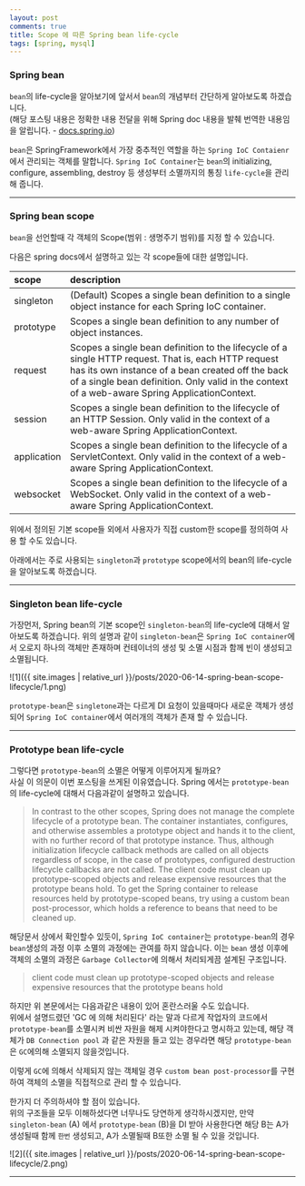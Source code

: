```yaml
---
layout: post
comments: true
title: Scope 에 따른 Spring bean life-cycle
tags: [spring, mysql]
---
```


### Spring bean

`bean`의 life-cycle을 알아보기에 앞서서 `bean`의 개념부터 간단하게 알아보도록 하겠습니다.  
(해당 포스팅 내용은 정확한 내용 전달을 위해 Spring doc 내용을 발췌 번역한 내용임을 알립니다. - [docs.spring.io](https://docs.spring.io/spring/docs/current/spring-framework-reference/core.html#beans))

`bean`은 SpringFramework에서 가장 중추적인 역할을 하는 `Spring IoC Contaienr`에서 관리되는 객체를 말합니다. `Spring IoC Container`는 `bean`의 initializing, configure, assembling, destroy 등 생성부터 소멸까지의 통칭 `life-cycle`을 관리해 줍니다.

---

### Spring bean scope

`bean`을 선언할때 각 객체의 Scope(범위 : 생명주기 범위)를 지정 할 수 있습니다.

다음은 spring docs에서 설명하고 있는 각 scope들에 대한 설명입니다.

|scope|description|
|:--|:--|
|singleton|(Default) Scopes a single bean definition to a single object instance for each Spring IoC container.
|prototype|Scopes a single bean definition to any number of object instances.|
|request|Scopes a single bean definition to the lifecycle of a single HTTP request. That is, each HTTP request has its own instance of a bean created off the back of a single bean definition. Only valid in the context of a web-aware Spring ApplicationContext.|
|session|Scopes a single bean definition to the lifecycle of an HTTP Session. Only valid in the context of a web-aware Spring ApplicationContext.|
|application|Scopes a single bean definition to the lifecycle of a ServletContext. Only valid in the context of a web-aware Spring ApplicationContext.|
|websocket|Scopes a single bean definition to the lifecycle of a WebSocket. Only valid in the context of a web-aware Spring ApplicationContext.|

위에서 정의된 기본 scope들 외에서 사용자가 직접 custom한 scope를 정의하여 사용 할 수도 있습니다.  

아래에서는 주로 사용되는 `singleton`과 `prototype` scope에서의 bean의 life-cycle을 알아보도록 하겠습니다.


---

### Singleton bean life-cycle

가장먼저, Spring bean의 기본 scope인 `singleton-bean`의 life-cycle에 대해서 알아보도록 하겠습니다. 위의 설명과 같이 `singleton-bean`은 `Spring IoC container`에서 오로지 하나의 객체만 존재하며 컨테이너의 생성 및 소멸 시점과 함께 빈이 생성되고 소멸됩니다.  


![1]({{ site.images | relative_url }}/posts/2020-06-14-spring-bean-scope-lifecycle/1.png)  


`prototype-bean`은 `singletone`과는 다르게 DI 요청이 있을때마다 새로운 객체가 생성되어 `Spring IoC container`에서 여러개의 객체가 존재 할 수 있습니다.  

---

### Prototype bean life-cycle

그렇다면 `prototype-bean`의 소멸은 어떻게 이루어지게 될까요?  
사실 이 의문이 이번 포스팅을 쓰게된 이유였습니다. Spring 에서는  `prototype-bean`의 life-cycle에 대해서 다음과같이 설명하고 있습니다.

>  In contrast to the other scopes, Spring does not manage the complete lifecycle of a prototype bean. The container instantiates, configures, and otherwise assembles a prototype object and hands it to the client, with no further record of that prototype instance. Thus, although initialization lifecycle callback methods are called on all objects regardless of scope, in the case of prototypes, configured destruction lifecycle callbacks are not called. The client code must clean up prototype-scoped objects and release expensive resources that the prototype beans hold. To get the Spring container to release resources held by prototype-scoped beans, try using a custom bean post-processor, which holds a reference to beans that need to be cleaned up.

해당문서 상에서 확인할수 있듯이, `Spring IoC container`는 `prototype-bean`의 경우 `bean`생성의 과정 이후 소멸의 과정에는 관여를 하지 않습니다. 이는 `bean` 생성 이후에 객체의 소멸의 과정은 `Garbage Collector`에 의해서 처리되게끔 설계된 구조입니다.  

> client code must clean up prototype-scoped objects and release expensive resources that the prototype beans hold

하지만 위 본문에서는 다음과같은 내용이 있어 혼란스러울 수도 있습니다.  
위에서 설명드렸던 'GC 에 의해 처리된다' 라는 말과 다르게 작업자의 코드에서 `prototype-bean`를 소멸시켜 비싼 자원을 해제 시켜야한다고 명시하고 있는데, 해당 객체가 `DB Connection pool` 과 같은 자원을 들고 있는 경우라면 해당 `prototype-bean`은 `GC`에의해 소멸되지 않을것입니다. 

이렇게 `GC`에 의해서 삭제되지 않는 객체일 경우 `custom bean post-processor`를 구현하여 객체의 소멸을 직접적으로 관리 할 수 있습니다.  

한가지 더 주의하셔야 할 점이 있습니다.  
위의 구조들을 모두 이해하셨다면 너무나도 당연하게 생각하시겠지만, 만약 `singleton-bean` (A) 에서 `prototype-bean` (B)을 DI 받아 사용한다면 해당 B는 A가 생성될때 함께 `한번` 생성되고, A가 소멸될때 B또한 소멸 될 수 있을 것입니다.  


![2]({{ site.images | relative_url }}/posts/2020-06-14-spring-bean-scope-lifecycle/2.png)  


---

